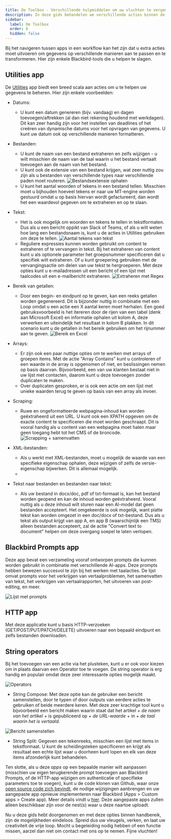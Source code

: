 ```yaml
---
title: De Toolbox - Verschillende hulpmiddelen om uw vluchten te vergemakkelijken
description: In deze gids behandelen we verschillende acties binnen de vooraf gebouwde apps van Blackbird die helpen bij het extraheren of transformeren van gegevens, wat vaak essentieel is voor uw workflows.
sidebar:
  label: De Toolbox
  order: 6
  hidden: false
---
```


Bij het navigeren tussen apps in een workflow kan het zijn dat u extra acties moet uitvoeren om gegevens op verschillende manieren aan te passen en te transformeren. Hier zijn enkele Blackbird-tools die u helpen te slagen.

## Utilities app

De [Utilities](https://docs.blackbird.io/apps/utilities/) app biedt een breed scala aan acties om u te helpen uw gegevens te beheren. Hier zijn enkele voorbeelden:

- Datums: 
    - U kunt een datum genereren (bijv. vandaag) en dagen toevoegen/aftrekken (al dan niet rekening houdend met werkdagen). Dit kan zeer handig zijn voor het instellen van deadlines of het creëren van dynamische datums voor het opvragen van gegevens. U kunt uw datum ook op verschillende manieren formatteren.
- Bestanden: 
    - U kunt de naam van een bestand extraheren en zelfs wijzigen - u wilt misschien de naam van de taal waarin u het bestand vertaalt toevoegen aan de naam van het bestand. 
    - U kunt ook de extensie van een bestand krijgen, wat zeer nuttig zou zijn als u bestanden van verschillende types naar verschillende paden moet routeren. 
    ![Bestandsextensie ophalen](../../../../assets/guides/toolbox/Toolbox_1.png)
    - U kunt het aantal woorden of tekens in een bestand tellen. Misschien moet u bijhouden hoeveel tekens er naar uw MT-engine worden gestuurd omdat u op basis hiervan wordt gefactureerd, dan wordt het een waardevol gegeven om te extraheren en op te slaan. 
- Tekst:
    - Het is ook mogelijk om woorden en tekens te tellen in tekstformaten. Dus als u een bericht oppikt van Slack of Teams, of als u wilt weten hoe lang een bestandsnaam is, kunt u de acties in Utilities gebruiken om deze te tellen.
    ![Aantal tekens van tekst](../../../../assets/guides/toolbox/Toolbox_2.png)
    - Reguliere expressies kunnen worden gebruikt om content te extraheren of te vervangen in tekst. Bij het extraheren van content kunt u als optionele parameter het groepsnummer specificeren dat u specifiek wilt extraheren. Of u kunt groepering gebruiken met de vervangingsactie om delen van uw tekst te hergroeperen. Met deze opties kunt u e-mailadressen uit een bericht of een lijst met taalcodes uit een e-mailbericht extraheren. 
    ![Extraheren met Regex](../../../../assets/guides/toolbox/Toolbox_3.png)
- Bereik van getallen:
    - Door een begin- en eindpunt op te geven, kan een reeks getallen worden gegenereerd. Dit is bijzonder nuttig in combinatie met een Loop omdat u een actie een X aantal keren moet herhalen. Een goed gebruiksvoorbeeld is het itereren door de rijen van een tabel (denk aan Microsoft Excel) en informatie ophalen uit kolom A, deze verwerken en uiteindelijk het resultaat in kolom B plakken. In dit scenario kunt u de getallen in het bereik gebruiken om het rijnummer aan te geven.
    ![Bereik en Excel](../../../../assets/guides/toolbox/Toolbox_4.png)
- Arrays:
    - Er zijn ook een paar nuttige opties om te werken met arrays of groepen items. Met de actie "Array Contains" kunt u controleren of een waarde in de array is opgenomen of niet, en beslissingen nemen op basis daarvan. Bijvoorbeeld, een van uw klanten bestaat niet in uw lijst met contacten, daarom kunt u deze toevoegen zonder duplicaten te maken. 
    - Over duplicaten gesproken, er is ook een actie om een lijst met unieke waarden terug te geven op basis van een array als invoer. 
- Scraping:
    - Ruwe en ongeformatteerde webpagina-inhoud kan worden geëxtraheerd uit een URL. U kunt ook een XPATH opgeven om de exacte content te specificeren die moet worden geschraapt. Dit is vooral handig als u content van een webpagina moet halen maar geen toegang hebt tot het CMS of de broncode.
    ![Scrapping + samenvatten](../../../../assets/guides/toolbox/Toolbox_5.png)

- XML-bestanden:
    - Als u werkt met XML-bestanden, moet u mogelijk de waarde van een specifieke eigenschap ophalen, deze wijzigen of zelfs de versie-eigenschap bijwerken. Dit is allemaal mogelijk. 
    - 
- Tekst naar bestanden en bestanden naar tekst:
    - Als uw bestand in docx/doc, pdf of txt-formaat is, kan het bestand worden geopend en kan de inhoud worden geëxtraheerd. Vooral nuttig als u deze inhoud wilt sturen naar een AI-model dat geen bestanden accepteert. Het omgekeerde is ook mogelijk, want platte tekst kan worden omgezet in een doc/docx of txt-bestand. Dus als u tekst als output krijgt van app A, en app B (waarschijnlijk een TMS) alleen bestanden accepteert, zal de actie "Convert text to document" helpen om deze overgang soepel te laten verlopen. 

## Blackbird Prompts app

Deze app bevat een verzameling vooraf ontworpen prompts die kunnen worden gebruikt in combinatie met verschillende AI-apps. Deze prompts hebben bewezen succesvol te zijn bij het werken met taalacties. De lijst omvat prompts voor het verkrijgen van vertaalproblemen, het samenvatten van tekst, het verkrijgen van vertaalrapporten, het uitvoeren van post-editing, en meer. 

![Lijst met prompts](../../../../assets/guides/toolbox/Toolbox_6.png)

## HTTP app

Met deze applicatie kunt u basis HTTP-verzoeken (GET/POST/PUT/PATCH/DELETE) uitvoeren naar een bepaald eindpunt en zelfs bestanden downloaden. 

## String operators

Bij het toevoegen van een actie via het plusteken, kunt u er ook voor kiezen om in plaats daarvan een Operator toe te voegen. De string operator is erg handig en populair omdat deze zeer interessante opties mogelijk maakt.

![Operators](../../../../assets/guides/toolbox/Toolbox_7.png)

- String Compose: Met deze optie kan de gebruiker een bericht samenstellen, door te typen of door outputs van eerdere acties te gebruiken of beide meerdere keren. Met deze zeer krachtige tool kunt u bijvoorbeeld een bericht maken waarin staat dat het artikel + _de naam van het artikel_ + is gepubliceerd op + _de URL-waarde_ + in + _de taal waarin het is vertaald_.

![Bericht samenstellen](../../../../assets/guides/toolbox/Toolbox_8.png)

- String Split: Gegeven een tekenreeks, misschien een lijst met items in tekstformaat. U kunt de scheidingsteken specificeren en krijgt als resultaat een echte lijst waar u doorheen kunt lopen en elk van deze items afzonderlijk kunt behandelen. 

Ten slotte, als u deze _apps_ op een bepaalde manier wilt aanpassen (misschien uw eigen terugkerende prompt toevoegen aan Blackbird Prompts, of de HTTP-app wijzigen om authenticatie of specifieke parameters toe te voegen), kunt u de code klonen van Github, waar onze [open source code zich bevindt](https://github.com/orgs/bb-io/repositories), de nodige wijzigingen aanbrengen en uw aangepaste app opnieuw implementeren naar Blackbird (Apps > Custom apps > Create app). Meer details vindt u [hier](https://docs.blackbird.io/sdk/deploying/#uploading). Deze aangepaste apps zullen alleen beschikbaar zijn voor de nest(s) waar u deze naartoe uploadt. 

Nu u deze gids hebt doorgenomen en met deze opties binnen handbereik, zijn de mogelijkheden eindeloos. Spreid dus uw vleugels, verken, en laat uw creativiteit de vrije loop. Mocht u begeleiding nodig hebben of een functie missen, aarzel dan niet om contact met ons op te nemen. Fijne vluchten!